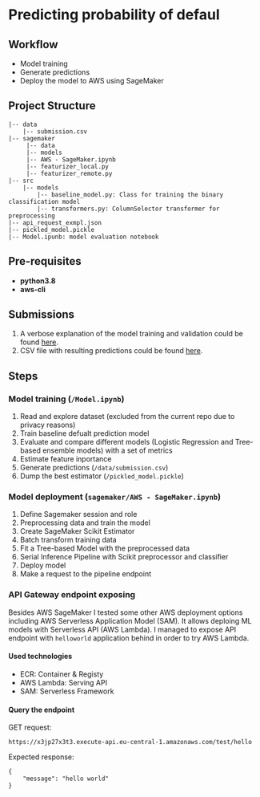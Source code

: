 # Predicting probability of defaul

## Workflow

- Model training
- Generate predictions
- Deploy the model to AWS using SageMaker

## Project Structure
```
|-- data
    |-- submission.csv
|-- sagemaker
     |-- data
     |-- models
     |-- AWS - SageMaker.ipynb
     |-- featurizer_local.py
     |-- featurizer_remote.py
|-- src
    |-- models
        |-- baseline_model.py: Class for training the binary classification model
        |-- transformers.py: ColumnSelector transformer for preprocessing
|-- api_request_exmpl.json
|-- pickled_model.pickle
|-- Model.ipunb: model evaluation notebook
```

## Pre-requisites

* **python3.8**
* **aws-cli**

## Submissions
1. A verbose explanation of the model training and validation could be found [here](model_explanation.md).
2. CSV file with resulting predictions could be found [here](data/submission.csv).

## Steps

### Model training (`/Model.ipynb`)
1. Read and explore dataset (excluded from the current repo due to privacy reasons)
2. Train baseline defualt prediction model
3. Evaluate and сompare different models (Logistic Regression and Tree-based ensemble models) with a set of metrics
4. Estimate feature inportance
5. Generate predictions (`/data/submission.csv`)
6. Dump the best estimator (`/pickled_model.pickle`)

### Model deployment (`sagemaker/AWS - SageMaker.ipynb`)
1. Define Sagemaker session and role
2. Preprocessing data and train the model
3. Create SageMaker Scikit Estimator
4. Batch transform training data
5. Fit a Tree-based Model with the preprocessed data
6. Serial Inference Pipeline with Scikit preprocessor and classifier
7. Deploy model
8. Make a request to the pipeline endpoint

### API Gateway endpoint exposing
Besides AWS SageMaker I tested some other AWS deployment options including AWS Serverless Application Model (SAM).
It allows deploing ML models with Serverless API (AWS Lambda). 
I managed to expose API endpoint with `helloworld` application behind in order to try AWS Lambda.

#### Used technologies
- ECR: Container & Registy
- AWS Lambda: Serving API
- SAM: Serverless Framework

#### Query the endpoint
GET request:
```
https://x3jp27x3t3.execute-api.eu-central-1.amazonaws.com/test/hello
```
Expected response:
```
{
    "message": "hello world"
}
```


 

